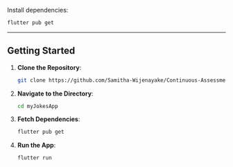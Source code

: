 
Install dependencies:
```bash
flutter pub get
```


---

## **Getting Started**

1. **Clone the Repository**:
   ```bash
   git clone https://github.com/Samitha-Wijenayake/Continuous-Assessment-1--Fluttert.git
   ```

2. **Navigate to the Directory**:
   ```bash
   cd myJokesApp
   ```

3. **Fetch Dependencies**:
   ```bash
   flutter pub get
   ```

4. **Run the App**:
   ```bash
   flutter run
   ```

